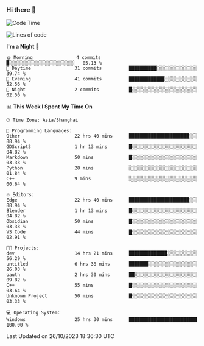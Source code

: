 ### Hi there 👋

<!--
**GwenKaplan/GwenKaplan** is a ✨ _special_ ✨ repository because its `README.md` (this file) appears on your GitHub profile.

Here are some ideas to get you started:

- 🔭 I’m currently working on ...
- 🌱 I’m currently learning ...
- 👯 I’m looking to collaborate on ...
- 🤔 I’m looking for help with ...
- 💬 Ask me about ...
- 📫 How to reach me: ...
- 😄 Pronouns: ...
- ⚡ Fun fact: ...
-->

<!--START_SECTION:waka-->
![Code Time](http://img.shields.io/badge/Code%20Time-719%20hrs%2024%20mins-blue)

![Lines of code](https://img.shields.io/badge/From%20Hello%20World%20I%27ve%20Written-113.1%20thousand%20lines%20of%20code-blue)

**I'm a Night 🦉** 

```text
🌞 Morning                4 commits           █░░░░░░░░░░░░░░░░░░░░░░░░   05.13 % 
🌆 Daytime                31 commits          ██████████░░░░░░░░░░░░░░░   39.74 % 
🌃 Evening                41 commits          █████████████░░░░░░░░░░░░   52.56 % 
🌙 Night                  2 commits           █░░░░░░░░░░░░░░░░░░░░░░░░   02.56 % 
```


📊 **This Week I Spent My Time On** 

```text
🕑︎ Time Zone: Asia/Shanghai

💬 Programming Languages: 
Other                    22 hrs 40 mins      ██████████████████████░░░   88.94 % 
GDScript3                1 hr 13 mins        █░░░░░░░░░░░░░░░░░░░░░░░░   04.82 % 
Markdown                 50 mins             █░░░░░░░░░░░░░░░░░░░░░░░░   03.33 % 
Python                   28 mins             ░░░░░░░░░░░░░░░░░░░░░░░░░   01.84 % 
C++                      9 mins              ░░░░░░░░░░░░░░░░░░░░░░░░░   00.64 % 

🔥 Editors: 
Edge                     22 hrs 40 mins      ██████████████████████░░░   88.94 % 
Blender                  1 hr 13 mins        █░░░░░░░░░░░░░░░░░░░░░░░░   04.82 % 
Obsidian                 50 mins             █░░░░░░░░░░░░░░░░░░░░░░░░   03.33 % 
VS Code                  44 mins             █░░░░░░░░░░░░░░░░░░░░░░░░   02.91 % 

🐱‍💻 Projects: 
dev                      14 hrs 21 mins      ██████████████░░░░░░░░░░░   56.29 % 
untitled                 6 hrs 38 mins       ███████░░░░░░░░░░░░░░░░░░   26.03 % 
oauth                    2 hrs 30 mins       ██░░░░░░░░░░░░░░░░░░░░░░░   09.82 % 
C++                      55 mins             █░░░░░░░░░░░░░░░░░░░░░░░░   03.64 % 
Unknown Project          50 mins             █░░░░░░░░░░░░░░░░░░░░░░░░   03.33 % 

💻 Operating System: 
Windows                  25 hrs 30 mins      █████████████████████████   100.00 % 
```


 Last Updated on 26/10/2023 18:36:30 UTC
<!--END_SECTION:waka-->
